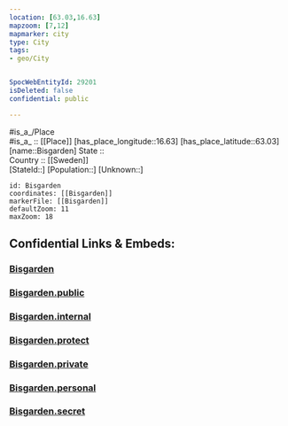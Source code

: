 ```yaml
---
location: [63.03,16.63] 
mapzoom: [7,12] 
mapmarker: city 
type: City
tags:
- geo/City


SpocWebEntityId: 29201
isDeleted: false
confidential: public

---
```

#is_a_/Place  
#is_a_ :: [[Place]] 
[has_place_longitude::16.63] 
[has_place_latitude::63.03] 
[name::Bisgarden] 
State ::  
Country :: [[Sweden]]  
[StateId::] 
[Population::] 
[Unknown::] 


```leaflet
id: Bisgarden
coordinates: [[Bisgarden]] 
markerFile: [[Bisgarden]] 
defaultZoom: 11 
maxZoom: 18
```


## Confidential Links & Embeds: 

### [Bisgarden](/_Standards/Earth/Continent/Europe/Europe~North/Sweden/Provinces~Sweden/Jämtland/City/Bisgarden.md) 

### [Bisgarden.public](/_public/Earth/Continent/Europe/Europe~North/Sweden/Provinces~Sweden/Jämtland/City/Bisgarden.public.md) 

### [Bisgarden.internal](/_internal/Earth/Continent/Europe/Europe~North/Sweden/Provinces~Sweden/Jämtland/City/Bisgarden.internal.md) 

### [Bisgarden.protect](/_protect/Earth/Continent/Europe/Europe~North/Sweden/Provinces~Sweden/Jämtland/City/Bisgarden.protect.md) 

### [Bisgarden.private](/_private/Earth/Continent/Europe/Europe~North/Sweden/Provinces~Sweden/Jämtland/City/Bisgarden.private.md) 

### [Bisgarden.personal](/_personal/Earth/Continent/Europe/Europe~North/Sweden/Provinces~Sweden/Jämtland/City/Bisgarden.personal.md) 

### [Bisgarden.secret](/_secret/Earth/Continent/Europe/Europe~North/Sweden/Provinces~Sweden/Jämtland/City/Bisgarden.secret.md)

